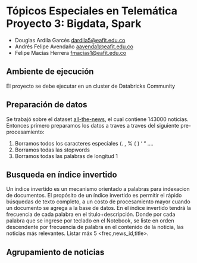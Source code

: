 # Tópicos Especiales en Telemática Proyecto 3: Bigdata, Spark

- Douglas Ardila Garcés dardila5@eafit.edu.co
- Andrés Felipe Avendaño aavenda1@eafit.edu.co
- Felipe Macías Herrera fmacias1@eafit.edu.co

## Ambiente de ejecución
El proyecto se debe ejecutar en un cluster de Databricks Community

## Preparación de datos

Se trabajó sobre el dataset [all-the-news](https://www.kaggle.com/snapcrack/all-the-news), el cual contiene 143000 noticias. Entonces primero preparamos los datos a traves a traves del siguiente pre-procesamiento:
1. Borramos todos los caracteres especiales (. , % ( ) ‘ “ ....
2. Borramos todas las stopwords
3. Borramos todas las palabras de longitud 1

## Busqueda en índice invertido
Un indice invertido es un mecanismo orientado a palabras para indexacion de documentos. El propósito de un índice invertido es permitir el rápido búsquedas de texto completo, a un costo de procesamiento mayor cuando un documento se agrega a la base de datos.
En el índice invertido tendrá la frecuencia de cada palabra en el titulo+descripción.
Donde por cada palabra que se ingrese por teclado en el Notebook, se liste en orden descendente por frecuencia de palabra en el contenido <titulo> de la noticia, las noticias más relevantes. Listar máx 5 <frec,news_id,title>.


## Agrupamiento de noticias

